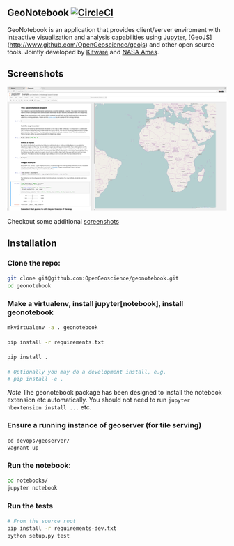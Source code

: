 ## GeoNotebook [![CircleCI](https://circleci.com/gh/OpenGeoscience/geonotebook.svg?style=svg)](https://circleci.com/gh/OpenGeoscience/geonotebook)
GeoNotebook is an application that provides client/server
enviroment with inteactive visualization and analysis capabilities
using [Jupyter](http://jupyter.org), [GeoJS]
(http://www.github.com/OpenGeoscience/geojs) and other open source tools.
Jointly developed by  [Kitware](http://www.kitware.com) and
[NASA Ames](https://www.nasa.gov/centers/ames/home/index.html).


## Screenshots
![screen shot](screenshots/geonotebook.png)

Checkout some additional [screenshots](screenshots/)

## Installation
### Clone the repo:
```bash
git clone git@github.com:OpenGeoscience/geonotebook.git
cd geonotebook
```
### Make a virtualenv, install jupyter[notebook], install geonotebook
```bash
mkvirtualenv -a . geonotebook

pip install -r requirements.txt

pip install .

# Optionally you may do a development install, e.g.
# pip install -e .
```

*Note* The geonotebook package has been designed to install the notebook extension etc automatically. You should not need to run ```jupyter nbextension install ...``` etc.

### Ensure a running instance of geoserver (for tile serving)
```
cd devops/geoserver/
vagrant up
```

### Run the notebook:
```bash
cd notebooks/
jupyter notebook

```

### Run the tests
```bash
# From the source root
pip install -r requirements-dev.txt
python setup.py test
```



